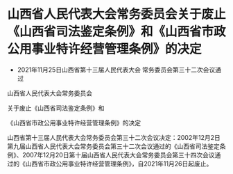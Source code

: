 # 山西省人民代表大会常务委员会关于废止《山西省司法鉴定条例》和《山西省市政公用事业特许经营管理条例》的决定

- 2021年11月25日山西省第十三届人民代表大会
常务委员会第三十二次会议通过

<!-- INFO END -->

山西省人民代表大会常务委员会

关于废止《山西省司法鉴定条例》和

《山西省市政公用事业特许经营管理条例》的决定

山西省第十三届人民代表大会常务委员会第三十二次会议决定：2002年12月2日第九届山西省人民代表大会常务委员会第三十二次会议通过的《山西省司法鉴定条例》、2007年12月20日第十届山西省人民代表大会常务委员会第三十四次会议通过的《山西省市政公用事业特许经营管理条例》，自2021年11月26日起废止。
